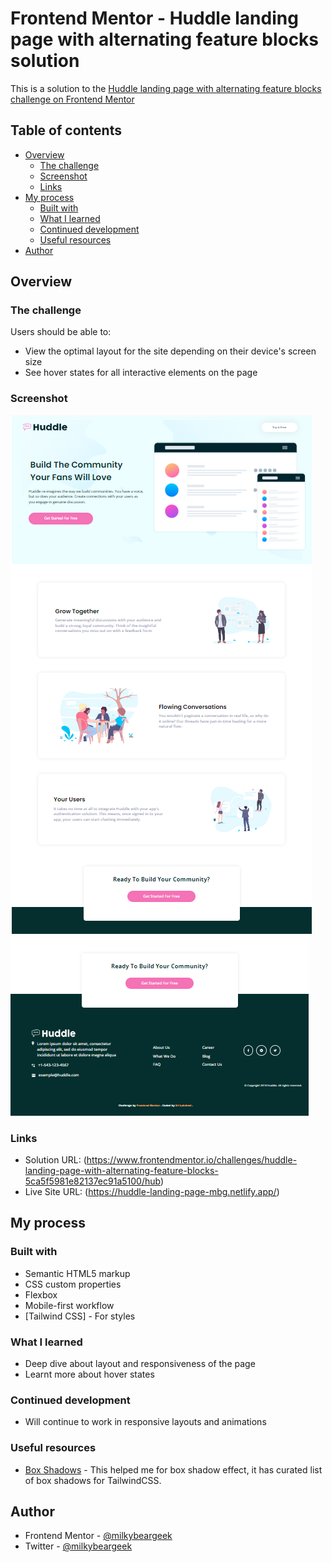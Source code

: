 # Frontend Mentor - Huddle landing page with alternating feature blocks solution

This is a solution to the [Huddle landing page with alternating feature blocks challenge on Frontend Mentor](https://www.frontendmentor.io/challenges/huddle-landing-page-with-alternating-feature-blocks-5ca5f5981e82137ec91a5100)

## Table of contents

- [Overview](#overview)
  - [The challenge](#the-challenge)
  - [Screenshot](#screenshot)
  - [Links](#links)
- [My process](#my-process)
  - [Built with](#built-with)
  - [What I learned](#what-i-learned)
  - [Continued development](#continued-development)
  - [Useful resources](#useful-resources)
- [Author](#author)

## Overview

### The challenge

Users should be able to:

- View the optimal layout for the site depending on their device's screen size
- See hover states for all interactive elements on the page

### Screenshot

![](./src/images/huddle-sc1.png)
![](./src/images/huddle-sc2.png)

### Links

- Solution URL: (https://www.frontendmentor.io/challenges/huddle-landing-page-with-alternating-feature-blocks-5ca5f5981e82137ec91a5100/hub)
- Live Site URL: (https://huddle-landing-page-mbg.netlify.app/)

## My process

### Built with

- Semantic HTML5 markup
- CSS custom properties
- Flexbox
- Mobile-first workflow
- [Tailwind CSS] - For styles

### What I learned

- Deep dive about layout and responsiveness of the page
- Learnt more about hover states

### Continued development

- Will continue to work in responsive layouts and animations

### Useful resources

- [Box Shadows](https://manuarora.in/boxshadows) - This helped me for box shadow effect, it has curated list of box shadows for TailwindCSS.

## Author

- Frontend Mentor - [@milkybeargeek](https://www.frontendmentor.io/profile/milkybeargeek)
- Twitter - [@milkybeargeek](https://twitter.com/milkybeargeek)
